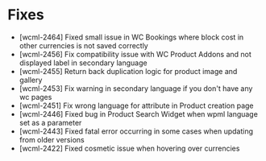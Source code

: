 # Fixes
* [wcml-2464] Fixed small issue in WC Bookings where block cost in other currencies is not saved correctly
* [wcml-2456] Fix compatibility issue with WC Product Addons and not displayed label in secondary language
* [wcml-2455] Return back duplication logic for product image and gallery
* [wcml-2453] Fix warning in secondary language if you don't have any wc pages
* [wcml-2451] Fix wrong language for attribute in Product creation page
* [wcml-2446] Fixed bug in Product Search Widget when wpml language set as a parameter
* [wcml-2443] Fixed fatal error occurring in some cases when updating from older versions
* [wcml-2422] Fixed cosmetic issue when hovering over currencies